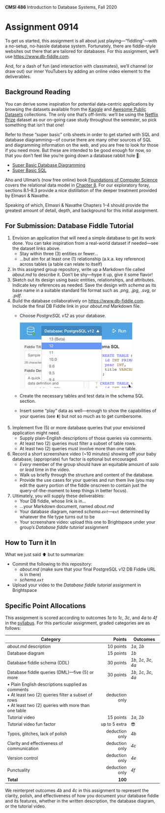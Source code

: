**CMSI 486** Introduction to Database Systems, Fall 2020

# Assignment 0914
To get us started, this assignment is all about just playing—“fiddling”—with a no-setup, no-hassle database system. Fortunately, there are fiddle-style websites out there that are tailored for databases. For this assignment, we’ll use https://www.db-fiddle.com.

And, for a dash of fun (and interaction with classmates), we’ll channel (or draw out) our inner YouTubers by adding an online video element to the deliverables.

## Background Reading
You can derive some inspiration for potential data-centric applications by browsing the datasets available from the [Kaggle](https://www.kaggle.com/datasets) and [Awesome Public Datasets](https://github.com/awesomedata/awesome-public-datasets) collections. The only one that’s off-limits: we’ll be using the [Netflix Prize](https://www.kaggle.com/netflix-inc/netflix-prize-data) dataset as our on-going case study throughout the semester, so pick something that isn’t that one!

Refer to these “super basic” crib sheets in order to get started with SQL and database diagramming—of course there are many other sources of SQL and diagramming information on the web, and you are free to look for those if you need more. But these are intended to be good enough for now, so that you don’t feel like you’re going down a database rabbit hole 🐰:
- [Super Basic Database Diagramming](https://dondi.lmu.build/share/db/super-basic-database-diagramming.pdf)
- [Super Basic SQL](https://dondi.lmu.build/share/db/super-basic-sql.pdf)

Aho and Ullman’s (now free online) book [Foundations of Computer Science](http://infolab.stanford.edu/~ullman/focs.html) covers the relational data model in [Chapter 8](http://infolab.stanford.edu/~ullman/focs/ch08.pdf). For our exploratory foray, sections 8.1–8.3 provide a nice distillation of the deeper treatment provided by Elmasri & Navathe.

Speaking of which, Elmasri & Navathe Chapters 1–4 should provide the greatest amount of detail, depth, and background for this initial assignment.

## For Submission: Database Fiddle Tutorial
1. Envision an application that will need a simple database to get its work done. You can take inspiration from a real-world dataset if needed—see the dataset links above.
    * Stay within three (3) entities or fewer…
    * …but aim for at least one (1) relationship (a.k.a. key reference) across tables (a table can relate to itself)
2. In this assigned group repository, write up a Markdown file called _about.md_ to describe it. Don’t be shy—hype it up, give it some flavor!
3. Sketch out its design using basic entities, relationships, and attributes. Indicate key references as needed. Save the design with _schema_ as its base name in a suitable standard file format such as _.png_, _.jpg_, _.svg_, or _.pdf_.
4. Build the database collaboratively on https://www.db-fiddle.com. Include the final DB Fiddle link in your _about.md_ Markdown file.
    * Choose _PostgreSQL v12_ as your database.

      ![DB Fiddle PostgreSQL 12 screenshot](./images/fiddle-pgsql.png)

    * Create the necessary tables and test data in the schema SQL section.
    * Insert some “play” data as well—enough to show the capabilities of your queries (see ⬇️) but not so much as to get cumbersome.
5. Implement five (5) or more database queries that your envisioned application might need.
    * Supply plain-English descriptions of those queries via comments.
    * At least two (2) queries must filter a subset of table rows.
    * At least two (2) queries must involve more than one table.
6. Record a short screenshare video (~10 minutes) showing off your baby database; (appropriate) fun factor is optional but encouraged.
    * _Every_ member of the group should have an equitable amount of _solo_ or _lead_ time in the video.
    * Walk us briefly through the structure and content of the database.
    * Provide the use cases for your queries and run them live (you may edit the query portion of the fiddle onscreen to contain just the query-of-the-moment to keep things in better focus).
7. Ultimately, you will supply these deliverables:
    * Your DB fiddle, whose link is in…
    * …your Markdown document, named _about.md_
    * Your database diagram, named _schema.`ext`_—`ext` determined by whatever the file type turns out to be
    * Your screenshare video: upload this one to Brightspace under your group’s _Database fiddle tutorial_ assignment

## How to Turn it In
What we just said ⬆️ but to summarize:
- Commit the following to this repository:
    * _about.md_ (make sure that your final PostgreSQL v12 DB Fiddle URL is in there)
    * _schema.`ext`_
- Upload your video to the _Database fiddle tutorial_ assignment in Brightspace

## Specific Point Allocations
This assignment is scored according to outcomes _1a_ to _1c_, _3c_, and _4a_ to _4f_ in the [syllabus](https://dondi.lmu.build/fall2020/cmsi486/cmsi486-fall2020-syllabus.pdf). For this particular assignment, graded categories are as follows:

| Category | Points | Outcomes |
| -------- | -----: | -------- |
| _about.md_ description | 10 points | _1a_, _1b_ |
| Database diagram | 15 points | _1b_ |
| Database fiddle schema (DDL) | 30 points | _1b_, _1c_, _3c_, _4a_ |
| Database fiddle queries (DML)—five (5) or more | 30 points | _1b_, _1c_, _3c_, _4a_ |
| • Plain English descriptions supplied as comments<br>• At least two (2) queries filter a subset of rows<br>• At least two (2) queries with more than one table | deduction only | |
| Tutorial video | 15 points | _1a_, _1b_ |
| Tutorial video fun factor | up to 5 extra | 😎 |
| Typos, glitches, lack of polish | deduction only | _4b_ |
| Clarity and effectiveness of communication | deduction only | _4c_ |
| Version control | deduction only | _4e_ |
| Punctuality | deduction only | _4f_ |
| **Total** | **100** |

We reinterpret outcomes _4b_ and _4c_ in this assignment to represent the clarity, polish, and effectiveness of how you document your database fiddle and its features, whether in the written description, the database diagram, or the tutorial video.
